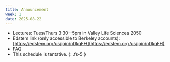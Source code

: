 ```yaml
---
title: Announcement
week: 1
date: 2025-08-22
---
```

- Lectures: Tues/Thurs 3:30--5pm in Valley Life Sciences 2050
- Edstem link (only accessible to Berkeley accounts): [https://edstem.org/us/join/nDkqFH](https://edstem.org/us/join/nDkqFH)
- [FAQ](https://docs.google.com/document/d/1ZoGWGh8G9EWEUeUP4loPX6IVPi0B-Udj3S8p-uINYBo/edit?usp=sharing)
- This schedule is tentative.
{: .fs-5 }
